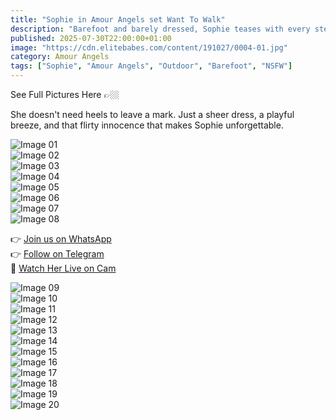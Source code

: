 ```yaml
---
title: "Sophie in Amour Angels set Want To Walk"
description: "Barefoot and barely dressed, Sophie teases with every step in the summer light."
published: 2025-07-30T22:00:00+01:00
image: "https://cdn.elitebabes.com/content/191027/0004-01.jpg"
category: Amour Angels
tags: ["Sophie", "Amour Angels", "Outdoor", "Barefoot", "NSFW"]
---
```


See Full Pictures Here 👉🏼

She doesn't need heels to leave a mark. Just a sheer dress, a playful breeze, and that flirty innocence that makes Sophie unforgettable.

![Image 01](https://cdn.elitebabes.com/content/191027/0004-01.jpg)  
![Image 02](https://cdn.elitebabes.com/content/191027/0004-02.jpg)  
![Image 03](https://cdn.elitebabes.com/content/191027/0004-03.jpg)  
![Image 04](https://cdn.elitebabes.com/content/191027/0004-04.jpg)  
![Image 05](https://cdn.elitebabes.com/content/191027/0004-05.jpg)  
![Image 06](https://cdn.elitebabes.com/content/191027/0004-06.jpg)  
![Image 07](https://cdn.elitebabes.com/content/191027/0004-07.jpg)  
![Image 08](https://cdn.elitebabes.com/content/191027/0004-08.jpg)  

👉 [Join us on WhatsApp](https://whatsapp.com/channel/0029VaMsUAp7tkjI8KcaRn10)  
👉 [Follow on Telegram](https://t.me/Xibabes)  
🔞 [Watch Her Live on Cam](https://redirecting-kappa.vercel.app/)

![Image 09](https://cdn.elitebabes.com/content/191027/0004-09.jpg)  
![Image 10](https://cdn.elitebabes.com/content/191027/0004-10.jpg)  
![Image 11](https://cdn.elitebabes.com/content/191027/0004-11.jpg)  
![Image 12](https://cdn.elitebabes.com/content/191027/0004-12.jpg)  
![Image 13](https://cdn.elitebabes.com/content/191027/0004-13.jpg)  
![Image 14](https://cdn.elitebabes.com/content/191027/0004-14.jpg)  
![Image 15](https://cdn.elitebabes.com/content/191027/0004-15.jpg)  
![Image 16](https://cdn.elitebabes.com/content/191027/0004-16.jpg)  
![Image 17](https://cdn.elitebabes.com/content/191027/0004-17.jpg)  
![Image 18](https://cdn.elitebabes.com/content/191027/0004-18.jpg)  
![Image 19](https://cdn.elitebabes.com/content/191027/0004-19.jpg)  
![Image 20](https://cdn.elitebabes.com/content/191027/0004-20.jpg)
